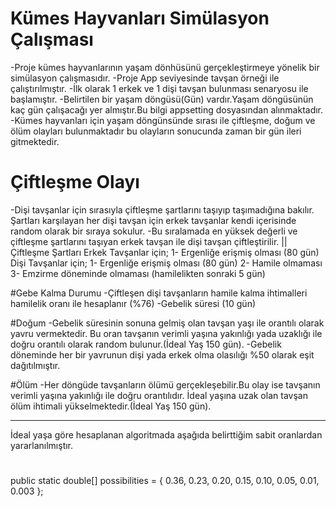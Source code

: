 # Kümes Hayvanları Simülasyon Çalışması
-Proje kümes hayvanlarının yaşam dönhüsünü gerçekleştirmeye yönelik bir simülasyon çalışmasıdır.
-Proje App seviyesinde tavşan örneği ile çalıştırılmıştır.
-İlk olarak 1 erkek ve 1 dişi tavşan bulunması senaryosu ile başlamıştır.
-Belirtilen bir yaşam döngüsü(Gün) vardır.Yaşam döngüsünün kaç gün çalışacağı yer almıştır.Bu bilgi appsetting dosyasından alınmaktadır.
-Kümes hayvanları için yaşam döngünsünde sırası ile çiftleşme, doğum ve ölüm olayları bulunmaktadır bu olayların sonucunda zaman bir gün ileri gitmektedir.

# Çiftleşme Olayı
-Dişi tavşanlar için sırasıyla çiftleşme şartlarını taşıyıp taşımadığına bakılır. Şartları karşılayan her dişi tavşan için erkek tavşanlar kendi içerisinde random olarak bir sıraya sokulur.
-Bu sıralamada en yüksek değerli ve çiftleşme şartlarını taşıyan erkek tavşan ile dişi tavşan çiftleştirilir.
      || Çiftleşme Şartları
          Erkek Tavşanlar için;
          1- Ergenliğe erişmiş olması (80 gün)
          Dişi Tavşanlar için;
          1- Ergenliğe erişmiş olması (80 gün)
          2- Hamile olmaması
          3- Emzirme döneminde olmaması (hamilelikten sonraki 5 gün)

#Gebe Kalma Durumu
-Çiftleşen dişi tavşanların hamile kalma ihtimalleri hamilelik oranı ile hesaplanır (%76)
-Gebelik süresi (10 gün)

#Doğum
-Gebelik süresinin sonuna gelmiş olan tavşan yaşı ile orantılı olarak yavru vermektedir. Bu oran tavşanın verimli yaşına yakınlığı yada uzaklığı ile doğru orantılı olarak random bulunur.(İdeal Yaş 150 gün).
-Gebelik döneminde her bir yavrunun dişi yada erkek olma olasılığı %50 olarak eşit dağıtılmıştır.

#Ölüm
-Her döngüde tavşanların ölümü gerçekleşebilir.Bu olay ise tavşanın verimli yaşına yakınlığı ile doğru orantılıdır. İdeal yaşına uzak olan tavşan ölüm ihtimali yükselmektedir.(İdeal Yaş 150 gün).

-----------------------------------------------------------------------------------------------------------------------------------------------------------------------------------
İdeal yaşa göre hesaplanan algoritmada aşağıda belirttiğim sabit oranlardan yararlanılmıştır.

#
public static double[] possibilities = { 0.36, 0.23, 0.20, 0.15, 0.10, 0.05, 0.01, 0.003 };
#
